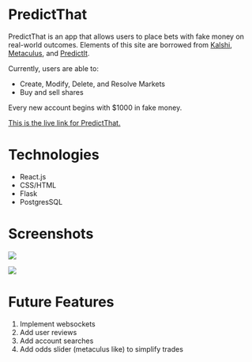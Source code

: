 # PredictThat

PredictThat is an app that allows users to place bets with fake money on real-world outcomes. Elements of this site are borrowed from [Kalshi](https://kalshi.com/), [Metaculus](https://www.metaculus.com/), and [PredictIt](https://www.predictit.org/).

Currently, users are able to:

 - Create, Modify, Delete, and Resolve Markets
 - Buy and sell shares

Every new account begins with $1000 in fake money.

[This is the live link for PredictThat.](https://predictthat.herokuapp.com/)

# Technologies

 - React.js
 - CSS/HTML
 - Flask
 - PostgresSQL

# Screenshots

![](https://i.imgur.com/gmwh1AC.png)

![](https://i.imgur.com/22Yr9Ov.png)

# Future Features

1. Implement websockets
2. Add user reviews
3. Add account searches
4. Add odds slider (metaculus like) to simplify trades
